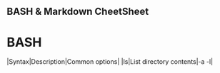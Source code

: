 ## BASH & Markdown CheetSheet
# BASH
|Syntax|Description|Common options|
|ls|List directory contents|-a -l|
